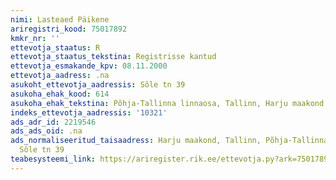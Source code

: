 ```yaml
---
nimi: Lasteaed Päikene
ariregistri_kood: 75017892
kmkr_nr: ''
ettevotja_staatus: R
ettevotja_staatus_tekstina: Registrisse kantud
ettevotja_esmakande_kpv: 08.11.2000
ettevotja_aadress: .na
asukoht_ettevotja_aadressis: Sõle tn 39
asukoha_ehak_kood: 614
asukoha_ehak_tekstina: Põhja-Tallinna linnaosa, Tallinn, Harju maakond
indeks_ettevotja_aadressis: '10321'
ads_adr_id: 2219546
ads_ads_oid: .na
ads_normaliseeritud_taisaadress: Harju maakond, Tallinn, Põhja-Tallinna linnaosa,
  Sõle tn 39
teabesysteemi_link: https://ariregister.rik.ee/ettevotja.py?ark=75017892&ref=rekvisiidid
---
```

